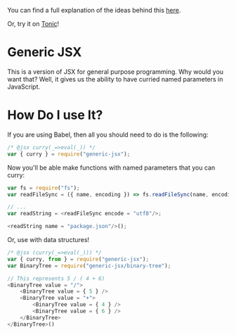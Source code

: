 
You can find a full explanation of the ideas behind this [here](http://tolmasky.com/2016/03/24/generalizing-jsx/).

Or, try it on [Tonic](https://tonicdev.com/npm/generic-jsx)!

# Generic JSX

This is a version of JSX for general purpose programming. Why would you want that? Well, it gives
us the ability to have curried named parameters in JavaScript.

# How Do I use It?

If you are using Babel, then all you should need to do is the following:

```JavaScript
/* @jsx curry(_=>eval(_)) */
var { curry } = require("generic-jsx");
```

Now you'll be able make functions with named parameters that you can curry:

```JavaScript
var fs = require("fs");
var readFileSync = ({ name, encoding }) => fs.readFileSync(name, encoding);

// ...
var readString = <readFileSync encode = "utf8"/>;

<readString name = "package.json"/>();
```

Or, use with data structures!

```JavaScript
/* @jsx (curry(_=>eval(_))) */
var { curry, from } = require("generic-jsx");
var BinaryTree = require("generic-jsx/binary-tree");

// This represents 5 / ( 4 + 6)
<BinaryTree value = "/">
    <BinaryTree value = { 5 } />
    <BinaryTree value = "+">
        <BinaryTree value = { 4 } />
        <BinaryTree value = { 6 } />
    </BinaryTree>
</BinaryTree>()
```


